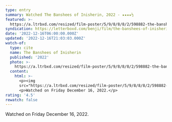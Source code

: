 ```yaml
---
type: entry
summary: Watched The Banshees of Inisherin, 2022 - ★★★★½
featured: >-
  https://a.ltrbxd.com/resized/film-poster/5/9/8/8/8/2/598882-the-banshees-of-inisherin-0-600-0-900-crop.jpg?v=933f9af6e7
syndication: https://letterboxd.com/benji/film/the-banshees-of-inisherin/
date: '2022-12-16T06:00:00.000Z'
updated: '2022-12-16T21:03:03.000Z'
watch-of:
  type: cite
  name: The Banshees of Inisherin
  published: '2022'
  photo: >-
    https://a.ltrbxd.com/resized/film-poster/5/9/8/8/8/2/598882-the-banshees-of-inisherin-0-600-0-900-crop.jpg?v=933f9af6e7
  content:
    html: >-
      <p><img
      src="https://a.ltrbxd.com/resized/film-poster/5/9/8/8/8/2/598882-the-banshees-of-inisherin-0-600-0-900-crop.jpg?v=933f9af6e7"/></p>
      <p>Watched on Friday December 16, 2022.</p>
rating: '4.5'
rewatch: false
---
```

Watched on Friday December 16, 2022.
